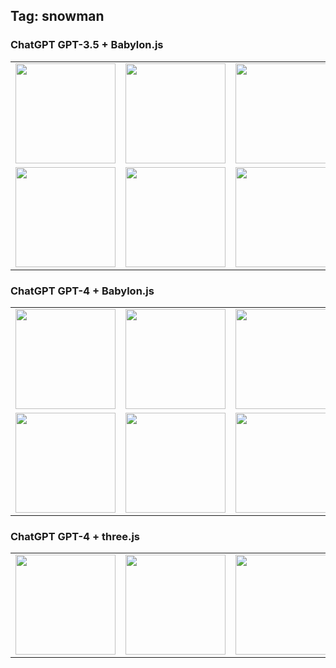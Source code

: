 ## Tag: snowman

### ChatGPT GPT-3.5 + Babylon.js

<table>
<tr>
<td><a href="https://cx20.github.io/ai-3d-test/openai/chatgpt-3.5/babylonjs/snowman/history/01/html/index.html" title="[Babylon.js][ChatGPT][GPT-3.5] Snowman No.1" ><img src="https://cx20.github.io/ai-3d-test/openai/chatgpt-3.5/babylonjs/snowman/history/01/screenshot/screenshot.jpg" width="160" height="160"></a></td>
<td><a href="https://cx20.github.io/ai-3d-test/openai/chatgpt-3.5/babylonjs/snowman/history/02/html/index.html" title="[Babylon.js][ChatGPT][GPT-3.5] Snowman No.2" ><img src="https://cx20.github.io/ai-3d-test/openai/chatgpt-3.5/babylonjs/snowman/history/02/screenshot/screenshot.jpg" width="160" height="160"></a></td>
<td><a href="https://cx20.github.io/ai-3d-test/openai/chatgpt-3.5/babylonjs/snowman/history/03/html/index.html" title="[Babylon.js][ChatGPT][GPT-3.5] Snowman No.3" ><img src="https://cx20.github.io/ai-3d-test/openai/chatgpt-3.5/babylonjs/snowman/history/03/screenshot/screenshot.jpg" width="160" height="160"></a></td>
<td><a href="https://cx20.github.io/ai-3d-test/openai/chatgpt-3.5/babylonjs/snowman/history/04/html/index.html" title="[Babylon.js][ChatGPT][GPT-3.5] Snowman No.4" ><img src="https://cx20.github.io/ai-3d-test/openai/chatgpt-3.5/babylonjs/snowman/history/04/screenshot/screenshot.jpg" width="160" height="160"></a></td>
<td><a href="https://cx20.github.io/ai-3d-test/openai/chatgpt-3.5/babylonjs/snowman/history/05/html/index.html" title="[Babylon.js][ChatGPT][GPT-3.5] Snowman No.5" ><img src="https://cx20.github.io/ai-3d-test/openai/chatgpt-3.5/babylonjs/snowman/history/05/screenshot/screenshot.jpg" width="160" height="160"></a></td>
</tr>
<tr>
<td><a href="https://cx20.github.io/ai-3d-test/openai/chatgpt-3.5/babylonjs/snowman/history/06/html/index.html" title="[Babylon.js][ChatGPT][GPT-3.5] Snowman No.6" ><img src="https://cx20.github.io/ai-3d-test/openai/chatgpt-3.5/babylonjs/snowman/history/06/screenshot/screenshot.jpg" width="160" height="160"></a></td>
<td><a href="https://cx20.github.io/ai-3d-test/openai/chatgpt-3.5/babylonjs/snowman/history/07/html/index.html" title="[Babylon.js][ChatGPT][GPT-3.5] Snowman No.7" ><img src="https://cx20.github.io/ai-3d-test/openai/chatgpt-3.5/babylonjs/snowman/history/07/screenshot/screenshot.jpg" width="160" height="160"></a></td>
<td><a href="https://cx20.github.io/ai-3d-test/openai/chatgpt-3.5/babylonjs/snowman/history/08/html/index.html" title="[Babylon.js][ChatGPT][GPT-3.5] Snowman No.8" ><img src="https://cx20.github.io/ai-3d-test/openai/chatgpt-3.5/babylonjs/snowman/history/08/screenshot/screenshot.jpg" width="160" height="160"></a></td>
<td><a href="https://cx20.github.io/ai-3d-test/openai/chatgpt-3.5/babylonjs/snowman/history/09/html/index.html" title="[Babylon.js][ChatGPT][GPT-3.5] Snowman No.9" ><img src="https://cx20.github.io/ai-3d-test/openai/chatgpt-3.5/babylonjs/snowman/history/09/screenshot/screenshot.jpg" width="160" height="160"></a></td>
<td><a href="https://cx20.github.io/ai-3d-test/openai/chatgpt-3.5/babylonjs/snowman/history/10/html/index.html" title="[Babylon.js][ChatGPT][GPT-3.5] Snowman No.10"><img src="https://cx20.github.io/ai-3d-test/openai/chatgpt-3.5/babylonjs/snowman/history/10/screenshot/screenshot.jpg" width="160" height="160"></a></td>
</tr>
</table>

### ChatGPT GPT-4 + Babylon.js

<table>
<tr>
<td><a href="https://cx20.github.io/ai-3d-test/openai/chatgpt-4/babylonjs/snowman/history/01/html/index.html" title="[Babylon.js][ChatGPT][GPT-4] Snowman No.1" ><img src="https://cx20.github.io/ai-3d-test/openai/chatgpt-4/babylonjs/snowman/history/01/screenshot/screenshot.jpg" width="160" height="160"></a></td>
<td><a href="https://cx20.github.io/ai-3d-test/openai/chatgpt-4/babylonjs/snowman/history/02/html/index.html" title="[Babylon.js][ChatGPT][GPT-4] Snowman No.2" ><img src="https://cx20.github.io/ai-3d-test/openai/chatgpt-4/babylonjs/snowman/history/02/screenshot/screenshot.jpg" width="160" height="160"></a></td>
<td><a href="https://cx20.github.io/ai-3d-test/openai/chatgpt-4/babylonjs/snowman/history/03/html/index.html" title="[Babylon.js][ChatGPT][GPT-4] Snowman No.3" ><img src="https://cx20.github.io/ai-3d-test/openai/chatgpt-4/babylonjs/snowman/history/03/screenshot/screenshot.jpg" width="160" height="160"></a></td>
<td><a href="https://cx20.github.io/ai-3d-test/openai/chatgpt-4/babylonjs/snowman/history/04/html/index.html" title="[Babylon.js][ChatGPT][GPT-4] Snowman No.4" ><img src="https://cx20.github.io/ai-3d-test/openai/chatgpt-4/babylonjs/snowman/history/04/screenshot/screenshot.jpg" width="160" height="160"></a></td>
<td><a href="https://cx20.github.io/ai-3d-test/openai/chatgpt-4/babylonjs/snowman/history/05/html/index.html" title="[Babylon.js][ChatGPT][GPT-4] Snowman No.5" ><img src="https://cx20.github.io/ai-3d-test/openai/chatgpt-4/babylonjs/snowman/history/05/screenshot/screenshot.jpg" width="160" height="160"></a></td>
</tr>
<tr>
<td><a href="https://cx20.github.io/ai-3d-test/openai/chatgpt-4/babylonjs/snowman/history/06/html/index.html" title="[Babylon.js][ChatGPT][GPT-4] Snowman No.6" ><img src="https://cx20.github.io/ai-3d-test/openai/chatgpt-4/babylonjs/snowman/history/06/screenshot/screenshot.jpg" width="160" height="160"></a></td>
<td><a href="https://cx20.github.io/ai-3d-test/openai/chatgpt-4/babylonjs/snowman/history/07/html/index.html" title="[Babylon.js][ChatGPT][GPT-4] Snowman No.7" ><img src="https://cx20.github.io/ai-3d-test/openai/chatgpt-4/babylonjs/snowman/history/07/screenshot/screenshot.jpg" width="160" height="160"></a></td>
<td><a href="https://cx20.github.io/ai-3d-test/openai/chatgpt-4/babylonjs/snowman/history/08/html/index.html" title="[Babylon.js][ChatGPT][GPT-4] Snowman No.8" ><img src="https://cx20.github.io/ai-3d-test/openai/chatgpt-4/babylonjs/snowman/history/08/screenshot/screenshot.jpg" width="160" height="160"></a></td>
<td><a href="https://cx20.github.io/ai-3d-test/openai/chatgpt-4/babylonjs/snowman/history/09/html/index.html" title="[Babylon.js][ChatGPT][GPT-4] Snowman No.9" ><img src="https://cx20.github.io/ai-3d-test/openai/chatgpt-4/babylonjs/snowman/history/09/screenshot/screenshot.jpg" width="160" height="160"></a></td>
<td><a href="https://cx20.github.io/ai-3d-test/openai/chatgpt-4/babylonjs/snowman/history/10/html/index.html" title="[Babylon.js][ChatGPT][GPT-4] Snowman No.10"><img src="https://cx20.github.io/ai-3d-test/openai/chatgpt-4/babylonjs/snowman/history/10/screenshot/screenshot.jpg" width="160" height="160"></a></td>
</tr>
</table>

### ChatGPT GPT-4 + three.js

<table>
<tr>
<td><a href="https://cx20.github.io/ai-3d-test/openai/chatgpt-4/threejs/snowman/history/01/html/index.html" title="[three.js][ChatGPT][GPT-4] Snowman No.1" ><img src="https://cx20.github.io/ai-3d-test/openai/chatgpt-4/threejs/snowman/history/01/screenshot/screenshot.jpg" width="160" height="160"></a></td>
<td><a href="https://cx20.github.io/ai-3d-test/openai/chatgpt-4/threejs/snowman/history/02/html/index.html" title="[three.js][ChatGPT][GPT-4] Snowman No.2" ><img src="https://cx20.github.io/ai-3d-test/openai/chatgpt-4/threejs/snowman/history/02/screenshot/screenshot.jpg" width="160" height="160"></a></td>
<td><a href="https://cx20.github.io/ai-3d-test/openai/chatgpt-4/threejs/snowman/history/03/html/index.html" title="[three.js][ChatGPT][GPT-4] Snowman No.3" ><img src="https://cx20.github.io/ai-3d-test/openai/chatgpt-4/threejs/snowman/history/03/screenshot/screenshot.jpg" width="160" height="160"></a></td>
<td><a href="https://cx20.github.io/ai-3d-test/openai/chatgpt-4/threejs/snowman/history/04/html/index.html" title="[three.js][ChatGPT][GPT-4] Snowman No.4" ><img src="https://cx20.github.io/ai-3d-test/openai/chatgpt-4/threejs/snowman/history/04/screenshot/screenshot.jpg" width="160" height="160"></a></td>
<td><a href="https://cx20.github.io/ai-3d-test/openai/chatgpt-4/threejs/snowman/history/05/html/index.html" title="[three.js][ChatGPT][GPT-4] Snowman No.5" ><img src="https://cx20.github.io/ai-3d-test/openai/chatgpt-4/threejs/snowman/history/05/screenshot/screenshot.jpg" width="160" height="160"></a></td>
</tr>
</table>

